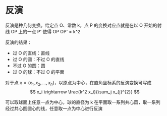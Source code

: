 # 反演

反演是种几何变换。给定点 O、常数 k，点 P 的变换对应点就是在以 O 开始的射线 OP 上的一点 P' 使得 OP OP' = k^2

反演的结果：

- 过 O 的直线：直线
- 过 O 的圆：不过 O 的直线
- 不过 O 的圆：圆
- 过 O 的球：不过 O 的平面

对于点 $x = (x_1, x_2, ..., x_n)$，以原点为中心，在直角坐标系的反演变换可写成
$$
x_i \rightarrow \frac{k^2 x_i}{\sum_j x_{j}^{2}}
$$

可以取球面上任意一点为中心，球的直径为 k
在平面取一系列共心圆，取一系列经过共心圆圆心的线，任意取一点为中心进行反演
